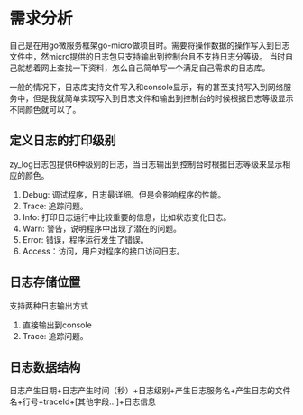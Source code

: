 # 需求分析

自己是在用go微服务框架go-micro做项目时。需要将操作数据的操作写入到日志文件中，然micro提供的日志包只支持输出到控制台且不支持日志分等级。
当时自己就想着网上查找一下资料，怎么自己简单写一个满足自己需求的日志库。<br />

一般的情况下，日志库支持文件写入和console显示，有的甚至支持写入到网络服务中，但是我就简单实现写入到日志文件和输出到控制台的时候根据日志等级显示不同颜色就可以了。

## 定义日志的打印级别

zy_log日志包提供6种级别的日志，当日志输出到控制台时根据日志等级来显示相应的颜色。

1. Debug: 调试程序，日志最详细。但是会影响程序的性能。
2. Trace: 追踪问题。
3. Info: 打印日志运行中比较重要的信息，比如状态变化日志。
4. Warn: 警告，说明程序中出现了潜在的问题。
5. Error: 错误，程序运行发生了错误。
6. Access：访问，用户对程序的接口访问日志。

## 日志存储位置

支持两种日志输出方式

1. 直接输出到console
2. Trace: 追踪问题。

## 日志数据结构

日志产生日期+日志产生时间（秒）+日志级别+产生日志服务名+产生日志的文件名+行号+traceId+[其他字段…]+日志信息